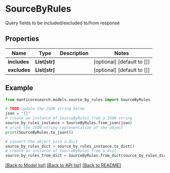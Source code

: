 # SourceByRules

Query fields to be included/excluded to/from response

## Properties

Name | Type | Description | Notes
------------ | ------------- | ------------- | -------------
**includes** | **List[str]** |  | [optional] [default to []]
**excludes** | **List[str]** |  | [optional] [default to []]

## Example

```python
from manticoresearch.models.source_by_rules import SourceByRules

# TODO update the JSON string below
json = "{}"
# create an instance of SourceByRules from a JSON string
source_by_rules_instance = SourceByRules.from_json(json)
# print the JSON string representation of the object
print(SourceByRules.to_json())

# convert the object into a dict
source_by_rules_dict = source_by_rules_instance.to_dict()
# create an instance of SourceByRules from a dict
source_by_rules_from_dict = SourceByRules.from_dict(source_by_rules_dict)
```
[[Back to Model list]](../README.md#documentation-for-models) [[Back to API list]](../README.md#documentation-for-api-endpoints) [[Back to README]](../README.md)


